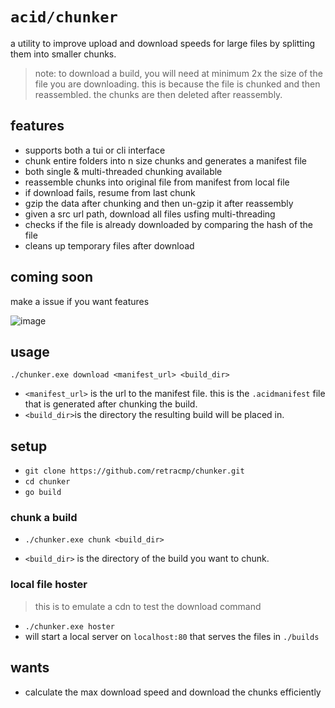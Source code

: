 # `acid/chunker`

a utility to improve upload and download speeds for large files by splitting them into smaller chunks.

> note: to download a build, you will need at minimum 2x the size of the file you are downloading. this is because the file is chunked and then reassembled. the chunks are then deleted after reassembly.

## features

- supports both a tui or cli interface
- chunk entire folders into n size chunks and generates a manifest file
- both single & multi-threaded chunking available
- reassemble chunks into original file from manifest from local file
- if download fails, resume from last chunk
- gzip the data after chunking and then un-gzip it after reassembly
- given a src url path, download all files usfing multi-threading
- checks if the file is already downloaded by comparing the hash of the file
- cleans up temporary files after download

## coming soon

make a issue if you want features

![image](https://github.com/user-attachments/assets/ed6708eb-2975-4fe1-80dd-0ae9b82c7b0a)

## usage

`./chunker.exe download <manifest_url> <build_dir>`

- `<manifest_url>` is the url to the manifest file. this is the `.acidmanifest` file that is generated after chunking the build.
- `<build_dir>`is the directory the resulting build will be placed in.

## setup

- `git clone https://github.com/retracmp/chunker.git`
- `cd chunker`
- `go build`

### chunk a build

- `./chunker.exe chunk <build_dir>`

- `<build_dir>` is the directory of the build you want to chunk.

### local file hoster

> this is to emulate a cdn to test the download command

- `./chunker.exe hoster`
- will start a local server on `localhost:80` that serves the files in `./builds`

## wants

- calculate the max download speed and download the chunks efficiently
